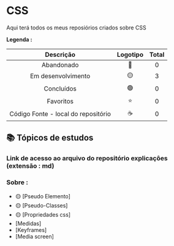 # CSS
 
<p> Aqui terá todos os meus reposiórios criados sobre CSS </p>
 

<strong> Legenda :</strong>

|Descrição | Logotipo   | Total |
|:--: |:--:|:--:|
| Abandonado | 🔴 | 0 |
| Em desenvolvimento    |  🟡  | 3 |
| Concluídos    |  🟢  | 0 |
| Favoritos | ⭐ | 0 |
| Código Fonte - local do repositório | ☕| 0 |



## 📚 Tópicos de estudos 

### Link de acesso ao arquivo do repositório explicaçôes (extensão : md)

### Sobre :

* 🟡 [Pseudo Elemento]
* 🟡 [Pseudo-Classes]
* 🟡 [Propriedades css]
* [Medidas]
* [Keyframes]
* [Media screen]
